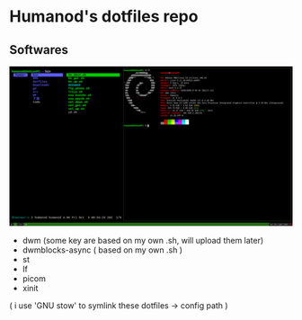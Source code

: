 # Humanod's dotfiles repo

## Softwares

![my environment](./.pic/fetch.png "My Environment")

- dwm (some key are based on my own .sh, will upload them later)
- dwmblocks-async ( based on my own .sh )
- st
- lf
- picom
- xinit

( i use 'GNU stow' to symlink these dotfiles -> config path )

